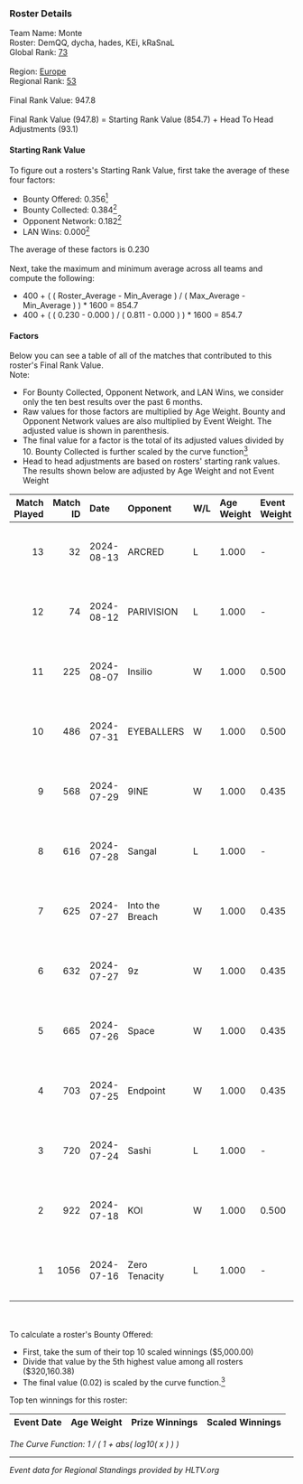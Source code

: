### Roster Details<br />
Team Name: Monte<br />
Roster: DemQQ, dycha, hades, KEi, kRaSnaL<br />
Global Rank: [73](../standings_global.md)<br />
<br />
Region: [Europe]( ../standings_europe.md)<br />
Regional Rank: [53]( ../standings_europe.md)<br />
<br />
Final Rank Value:  947.8<br />
<br />
Final Rank Value (947.8) = Starting Rank Value (854.7) + Head To Head Adjustments (93.1)<br />

#### Starting Rank Value<br />
To figure out a rosters's Starting Rank Value, first take the average of these four factors:<br />
- Bounty Offered: 0.356[<sup>1</sup>](#table2)
- Bounty Collected: 0.384[<sup>2</sup>](#table1)
- Opponent Network: 0.182[<sup>2</sup>](#table1)
- LAN Wins: 0.000[<sup>2</sup>](#table1)

The average of these factors is 0.230<br />
<br />
Next, take the maximum and minimum average across all teams and compute the following:<br />
- 400 + ( ( Roster_Average - Min_Average ) / ( Max_Average - Min_Average ) ) * 1600 = 854.7
- 400 + ( ( 0.230 - 0.000 ) / ( 0.811 - 0.000 ) ) * 1600 = 854.7


#### Factors<br />
Below you can see a table of all of the matches that contributed to this roster's Final Rank Value.<br />
Note:<br />

- For Bounty Collected, Opponent Network, and LAN Wins, we consider only the ten best results over the past 6 months.
- Raw values for those factors are multiplied by Age Weight. Bounty and Opponent Network values are also multiplied by Event Weight. The adjusted value is shown in parenthesis.
- The final value for a factor is the total of its adjusted values divided by 10. Bounty Collected is further scaled by the curve function[<sup>3</sup>](#curveFunction)
- Head to head adjustments are based on rosters' starting rank values. The results shown below are adjusted by Age Weight and not Event Weight
<span id="table1"></span><br />


| Match Played | Match ID | Date       | Opponent        | W/L | Age Weight | Event Weight | Bounty Collected | Opponent Network | LAN Wins  | H2H Adj. | Roster                              |
| -: | -: | :- | :- | :- | :- | :- | :- | :- | :- | -: | :- |
|           13 |       32 | 2024-08-13 | ARCRED          | L   | 1.000      | -            | -                | -                | -         |   -14.75 | DemQQ, dycha, hades, KEi, kRaSnaL   |
|           12 |       74 | 2024-08-12 | PARIVISION      | L   | 1.000      | -            | -                | -                | -         |    -9.75 | dycha, hades, KEi, kRaSnaL, STYKO   |
|           11 |      225 | 2024-08-07 | Insilio         | W   | 1.000      | 0.500        | 0.021 (0.010)    | 0.505 (0.252)    | 0 (0.000) |    13.62 | DemQQ, dycha, hades, kRaSnaL, STYKO |
|           10 |      486 | 2024-07-31 | EYEBALLERS      | W   | 1.000      | 0.500        | 0.005 (0.002)    | 0.614 (0.307)    | 0 (0.000) |     8.56 | DemQQ, dycha, hades, kRaSnaL, STYKO |
|            9 |      568 | 2024-07-29 | 9INE            | W   | 1.000      | 0.435        | 0.022 (0.010)    | 0.557 (0.242)    | 0 (0.000) |    16.88 | DemQQ, dycha, hades, kRaSnaL, STYKO |
|            8 |      616 | 2024-07-28 | Sangal          | L   | 1.000      | -            | -                | -                | -         |    -4.96 | DemQQ, dycha, hades, kRaSnaL, STYKO |
|            7 |      625 | 2024-07-27 | Into the Breach | W   | 1.000      | 0.435        | 0.002 (0.001)    | 0.346 (0.150)    | 0 (0.000) |    11.49 | DemQQ, dycha, hades, kRaSnaL, STYKO |
|            6 |      632 | 2024-07-27 | 9z              | W   | 1.000      | 0.435        | 0.408 (0.177)    | 0.591 (0.257)    | 0 (0.000) |    30.22 | DemQQ, dycha, hades, kRaSnaL, STYKO |
|            5 |      665 | 2024-07-26 | Space           | W   | 1.000      | 0.435        | 0.005 (0.002)    | 0.445 (0.193)    | 0 (0.000) |    15.52 | DemQQ, dycha, hades, kRaSnaL, STYKO |
|            4 |      703 | 2024-07-25 | Endpoint        | W   | 1.000      | 0.435        | 0.042 (0.018)    | 0.591 (0.257)    | 0 (0.000) |    15.10 | DemQQ, dycha, hades, kRaSnaL, STYKO |
|            3 |      720 | 2024-07-24 | Sashi           | L   | 1.000      | -            | -                | -                | -         |    -5.40 | DemQQ, dycha, hades, kRaSnaL, STYKO |
|            2 |      922 | 2024-07-18 | KOI             | W   | 1.000      | 0.500        | 0.053 (0.027)    | 0.319 (0.159)    | 0 (0.000) |    23.44 | DemQQ, dycha, hades, kRaSnaL, STYKO |
|            1 |     1056 | 2024-07-16 | Zero Tenacity   | L   | 1.000      | -            | -                | -                | -         |    -6.88 | DemQQ, dycha, hades, kRaSnaL, STYKO |

<br />
<span id="table2"></span><br />
To calculate a roster's Bounty Offered:<br />

- First, take the sum of their top 10 scaled winnings ($5,000.00)
- Divide that value by the 5th highest value among all rosters ($320,160.38)
- The final value (0.02) is scaled by the curve function.[<sup>3</sup>](#curveFunction)

Top ten winnings for this roster:<br />

| Event Date | Age Weight | Prize Winnings | Scaled Winnings |
| :- | -: | :- | :- |


<span id="curveFunction"></span>_The Curve Function: 1 / ( 1 + abs( log10( x ) ) )_<br />

---
_Event data for Regional Standings provided by HLTV.org_<br />
